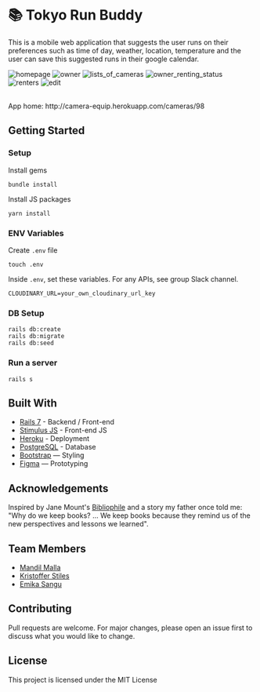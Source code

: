 # 📚 Tokyo Run Buddy

This is a mobile web application that suggests the user runs on their preferences such as time of day, weather, location, temperature and the user can save this suggested runs in their google calendar. 

![homepage](https://user-images.githubusercontent.com/122031769/224606200-b7666cb4-31dc-4963-9028-0c80578bc514.png)
![owner](https://user-images.githubusercontent.com/122031769/224606215-623afbf7-d036-4ef7-8a6a-3eb2a41342b2.png)
![lists_of_cameras](https://user-images.githubusercontent.com/122031769/224606624-9d11a4d4-15c3-446d-ade0-01d61b41e6a0.png)
![owner_renting_status](https://user-images.githubusercontent.com/122031769/224606669-9e19f788-bd44-470a-b6c2-7575266b18b4.png)
![renters](https://user-images.githubusercontent.com/122031769/224606941-7d4c3e2e-ce53-42cf-bf50-12550af3b636.png)
![edit](https://user-images.githubusercontent.com/122031769/224610820-eda208a6-3360-4506-ac7e-c6c6b3a46ddb.png)




<br>
App home: http://camera-equip.herokuapp.com/cameras/98
   

## Getting Started
### Setup

Install gems
```
bundle install
```
Install JS packages
```
yarn install
```

### ENV Variables
Create `.env` file
```
touch .env
```
Inside `.env`, set these variables. For any APIs, see group Slack channel.
```
CLOUDINARY_URL=your_own_cloudinary_url_key
```

### DB Setup
```
rails db:create
rails db:migrate
rails db:seed
```

### Run a server
```
rails s
```

## Built With
- [Rails 7](https://guides.rubyonrails.org/) - Backend / Front-end
- [Stimulus JS](https://stimulus.hotwired.dev/) - Front-end JS
- [Heroku](https://heroku.com/) - Deployment
- [PostgreSQL](https://www.postgresql.org/) - Database
- [Bootstrap](https://getbootstrap.com/) — Styling
- [Figma](https://www.figma.com) — Prototyping

## Acknowledgements
Inspired by Jane Mount's [Bibliophile](https://www.amazon.com/Bibliophile-Illustrated-Miscellany-Jane-Mount/dp/1452167230) and a story my father once told me: "Why do we keep books? ... We keep books because they remind us of the new perspectives and lessons we learned".

## Team Members
- [Mandil Malla](https://www.linkedin.com/in/mandil-malla/)
- [Kristoffer Stiles](https://www.linkedin.com/in/sutairusu/)
- [Emika Sangu](https://www.linkedin.com/in/emika-sangu-10b466264/)

## Contributing
Pull requests are welcome. For major changes, please open an issue first to discuss what you would like to change.

## License
This project is licensed under the MIT License
